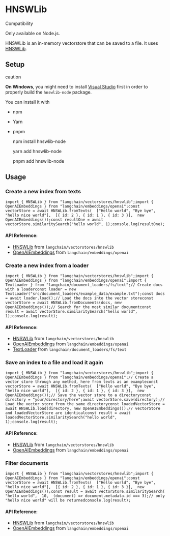 HNSWLib
=======

Compatibility

Only available on Node.js.

HNSWLib is an in-memory vectorstore that can be saved to a file. It uses [HNSWLib](https://github.com/nmslib/hnswlib).

Setup[​](#setup "Direct link to Setup")
---------------------------------------

caution

**On Windows**, you might need to install [Visual Studio](https://visualstudio.microsoft.com/downloads/) first in order to properly build the `hnswlib-node` package.

You can install it with

*   npm
*   Yarn
*   pnpm

    npm install hnswlib-node

    yarn add hnswlib-node

    pnpm add hnswlib-node

Usage[​](#usage "Direct link to Usage")
---------------------------------------

### Create a new index from texts[​](#create-a-new-index-from-texts "Direct link to Create a new index from texts")

    import { HNSWLib } from "langchain/vectorstores/hnswlib";import { OpenAIEmbeddings } from "langchain/embeddings/openai";const vectorStore = await HNSWLib.fromTexts(  ["Hello world", "Bye bye", "hello nice world"],  [{ id: 2 }, { id: 1 }, { id: 3 }],  new OpenAIEmbeddings());const resultOne = await vectorStore.similaritySearch("hello world", 1);console.log(resultOne);

#### API Reference:

*   [HNSWLib](/docs/api/vectorstores_hnswlib/classes/HNSWLib) from `langchain/vectorstores/hnswlib`
*   [OpenAIEmbeddings](/docs/api/embeddings_openai/classes/OpenAIEmbeddings) from `langchain/embeddings/openai`

### Create a new index from a loader[​](#create-a-new-index-from-a-loader "Direct link to Create a new index from a loader")

    import { HNSWLib } from "langchain/vectorstores/hnswlib";import { OpenAIEmbeddings } from "langchain/embeddings/openai";import { TextLoader } from "langchain/document_loaders/fs/text";// Create docs with a loaderconst loader = new TextLoader("src/document_loaders/example_data/example.txt");const docs = await loader.load();// Load the docs into the vector storeconst vectorStore = await HNSWLib.fromDocuments(docs, new OpenAIEmbeddings());// Search for the most similar documentconst result = await vectorStore.similaritySearch("hello world", 1);console.log(result);

#### API Reference:

*   [HNSWLib](/docs/api/vectorstores_hnswlib/classes/HNSWLib) from `langchain/vectorstores/hnswlib`
*   [OpenAIEmbeddings](/docs/api/embeddings_openai/classes/OpenAIEmbeddings) from `langchain/embeddings/openai`
*   [TextLoader](/docs/api/document_loaders_fs_text/classes/TextLoader) from `langchain/document_loaders/fs/text`

### Save an index to a file and load it again[​](#save-an-index-to-a-file-and-load-it-again "Direct link to Save an index to a file and load it again")

    import { HNSWLib } from "langchain/vectorstores/hnswlib";import { OpenAIEmbeddings } from "langchain/embeddings/openai";// Create a vector store through any method, here from texts as an exampleconst vectorStore = await HNSWLib.fromTexts(  ["Hello world", "Bye bye", "hello nice world"],  [{ id: 2 }, { id: 1 }, { id: 3 }],  new OpenAIEmbeddings());// Save the vector store to a directoryconst directory = "your/directory/here";await vectorStore.save(directory);// Load the vector store from the same directoryconst loadedVectorStore = await HNSWLib.load(directory, new OpenAIEmbeddings());// vectorStore and loadedVectorStore are identicalconst result = await loadedVectorStore.similaritySearch("hello world", 1);console.log(result);

#### API Reference:

*   [HNSWLib](/docs/api/vectorstores_hnswlib/classes/HNSWLib) from `langchain/vectorstores/hnswlib`
*   [OpenAIEmbeddings](/docs/api/embeddings_openai/classes/OpenAIEmbeddings) from `langchain/embeddings/openai`

### Filter documents[​](#filter-documents "Direct link to Filter documents")

    import { HNSWLib } from "langchain/vectorstores/hnswlib";import { OpenAIEmbeddings } from "langchain/embeddings/openai";const vectorStore = await HNSWLib.fromTexts(  ["Hello world", "Bye bye", "hello nice world"],  [{ id: 2 }, { id: 1 }, { id: 3 }],  new OpenAIEmbeddings());const result = await vectorStore.similaritySearch(  "hello world",  10,  (document) => document.metadata.id === 3);// only "hello nice world" will be returnedconsole.log(result);

#### API Reference:

*   [HNSWLib](/docs/api/vectorstores_hnswlib/classes/HNSWLib) from `langchain/vectorstores/hnswlib`
*   [OpenAIEmbeddings](/docs/api/embeddings_openai/classes/OpenAIEmbeddings) from `langchain/embeddings/openai`